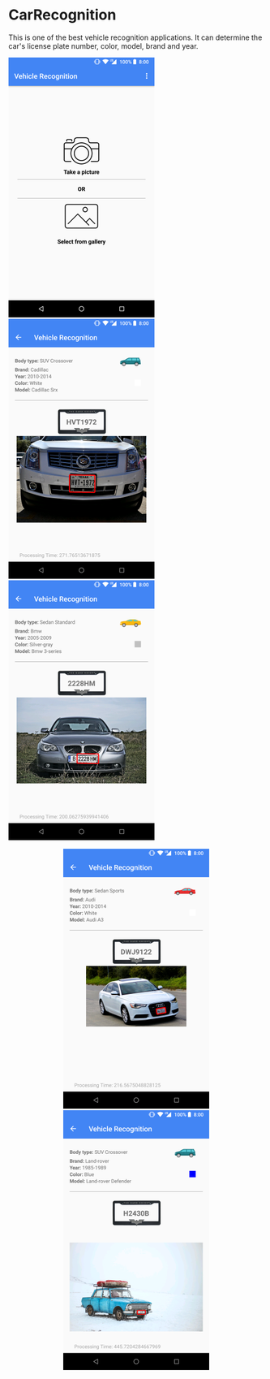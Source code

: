 # CarRecognition


This is one of the best vehicle recognition applications. It can determine the car's license plate number, color, model, brand and year.
      
<img src="screenshots/Screenshot_20190109-002106.png" alt="alt text" width="288" height="512">      <img src="screenshots/Screenshot_20190109-001439.png?raw=true" alt="alt text" width="288" height="512">      <img src="screenshots/Screenshot_20190109-001410.png?raw=true" alt="alt text" width="288" height="512">

<p align="center"><img src="screenshots/Screenshot_20190109-001909.png" alt="alt text" width="288" height="512">      <img src="screenshots/Screenshot_20190109-002054%202.png" alt="alt text" width="288" height="512"> </p>


